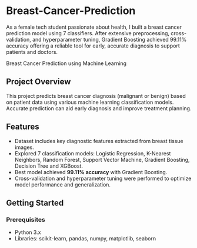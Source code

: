 # Breast-Cancer-Prediction
As a female tech student passionate about health, I built a breast cancer prediction model using 7 classifiers. After extensive preprocessing, cross-validation, and hyperparameter tuning, Gradient Boosting achieved 99.11% accuracy offering a reliable tool for early, accurate diagnosis to support patients and doctors.

Breast Cancer Prediction using Machine Learning

## Project Overview
This project predicts breast cancer diagnosis (malignant or benign) based on patient data using various machine learning classification models. Accurate prediction can aid early diagnosis and improve treatment planning.

## Features
- Dataset includes key diagnostic features extracted from breast tissue images.
- Explored 7 classification models: Logistic Regression, K-Nearest Neighbors, Random Forest, Support Vector Machine, Gradient Boosting, Decision Tree and XGBoost.
- Best model achieved **99.11% accuracy** with Gradient Boosting.
- Cross-validation and hyperparameter tuning were performed to optimize model performance and generalization.

## Getting Started

### Prerequisites
- Python 3.x
- Libraries: scikit-learn, pandas, numpy, matplotlib, seaborn

